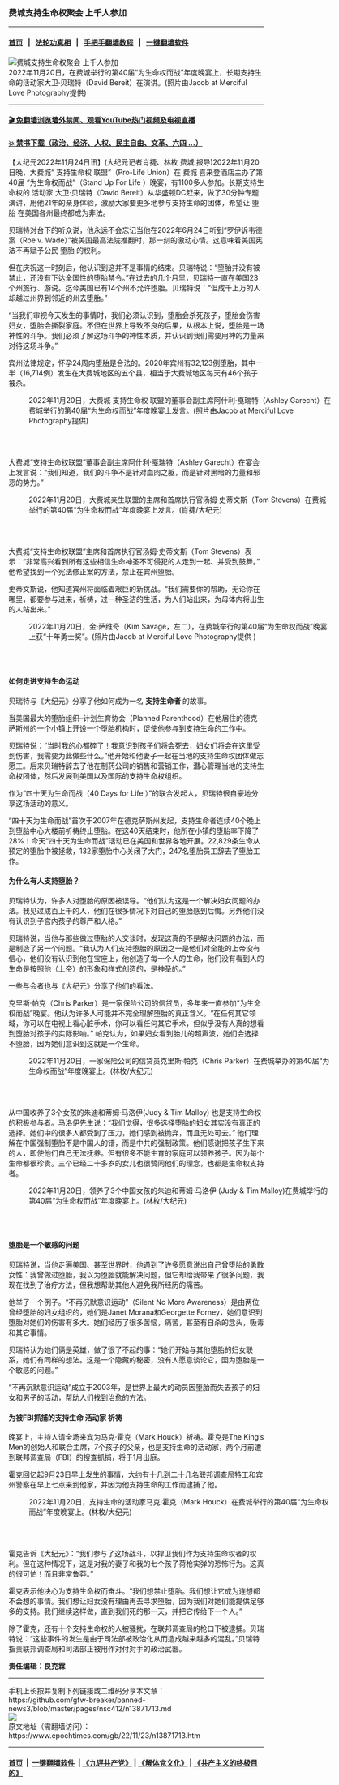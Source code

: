 ### 费城支持生命权聚会 上千人参加
------------------------

#### [首页](https://github.com/gfw-breaker/banned-news3/blob/master/README.md) &nbsp;&nbsp;|&nbsp;&nbsp; [法轮功真相](https://github.com/begood0513/basic/blob/master/README.md)  &nbsp;&nbsp;|&nbsp;&nbsp; [手把手翻墙教程](https://github.com/gfw-breaker/guides/wiki)  &nbsp;&nbsp;|&nbsp;&nbsp; [一键翻墙软件](https://github.com/gfw-breaker/nogfw/blob/master/README.md)  



<div><img alt="费城支持生命权聚会 上千人参加" class="attachment-djy_600_400 size-djy_600_400 wp-post-image" src="https://i.epochtimes.com/assets/uploads/2022/11/id13871820-3M6A2008-David-Bereit-full-view-copy-600x400.jpg"/>
<div class="caption">
 2022年11月20日，在费城举行的第40届“为生命权而战”年度晚宴上，长期支持生命的活动家大卫·贝瑞特（David Bereit）在演讲。(照片由Jacob at Merciful Love Photography提供)
</div></div><hr/>

#### [ 🎬  免翻墙浏览墙外禁闻、观看YouTube热门视频及电视直播](https://github.com/gfw-breaker/HelloWorld)

#### [ 💥  禁书下载（政治、经济、人权、民主自由、文革、六四 ...）](https://github.com/gfw-breaker/books/blob/master/README.md)

<div><p>
 【大纪元2022年11月24日讯】(大纪元记者肖捷、林枚
 <ok href="https://www.epochtimes.com/gb/tag/%E8%B4%B9%E5%9F%8E.html">
  费城
 </ok>
 报导)2022年11月20日晚，大费城“
 <ok href="https://www.epochtimes.com/gb/tag/%E6%94%AF%E6%8C%81%E7%94%9F%E5%91%BD%E6%9D%83.html">
  支持生命权
 </ok>
 联盟”（Pro-Life Union）在
 <ok href="https://www.epochtimes.com/gb/tag/%E8%B4%B9%E5%9F%8E.html">
  费城
 </ok>
 喜来登酒店主办了第40届 “为生命权而战”（Stand Up For Life ）晚宴，有1100多人参加。长期支持生命权的
 <ok href="https://www.epochtimes.com/gb/tag/%E6%B4%BB%E5%8A%A8%E5%AE%B6.html">
  活动家
 </ok>
 大卫·贝瑞特（David Bereit）从华盛顿DC赶来，做了30分钟专题演讲，用他21年的亲身体验，激励大家要更多地参与支持生命的团体，希望让
 <ok href="https://www.epochtimes.com/gb/tag/%E5%A0%95%E8%83%8E.html">
  堕胎
 </ok>
 在美国各州最终都成为非法。
</p>
<p>
 贝瑞特对台下的听众说，他永远不会忘记当他在2022年6月24日听到“罗伊诉韦德案（Roe v. Wade）”被美国最高法院推翻时，那一刻的激动心情。这意味着美国宪法不再赋予公民
 <ok href="https://www.epochtimes.com/gb/tag/%E5%A0%95%E8%83%8E.html">
  堕胎
 </ok>
 的权利。
</p>
<p>
 但在庆祝这一时刻后，他认识到这并不是事情的结束。贝瑞特说：“堕胎并没有被禁止，还没有下达全国性的堕胎禁令。”在过去的几个月里，贝瑞特一直在美国23个州旅行、游说。迄今美国已有14个州不允许堕胎。贝瑞特说：“但成千上万的人却越过州界到邻近的州去堕胎。”
</p>
<p>
 “当我们审视今天发生的事情时，我们必须认识到，堕胎会杀死孩子，堕胎会伤害妇女，堕胎会撕裂家庭。不但在世界上导致不良的后果，从根本上说，堕胎是一场神性的斗争。我们必须了解这场斗争的神性本质，并认识到我们需要用神的力量来对待这场斗争。”
</p>
<p>
 宾州法律规定，怀孕24周内堕胎是合法的。2020年宾州有32,123例堕胎，其中一半（16,714例）发生在大费城地区的五个县，相当于大费城地区每天有46个孩子被杀。
</p>
<figure aria-describedby="caption-attachment-13871822" class="wp-caption aligncenter" id="attachment_13871822" style="width: 600px">
 <ok href="https://i.epochtimes.com/assets/uploads/2022/11/id13871822-3M6A1843-Ashley-Carecht-copy-e1669241960171.jpg" target="_blank">
  <img alt="" class="size-full wp-image-13871822" src="https://i.epochtimes.com/assets/uploads/2022/11/id13871822-3M6A1843-Ashley-Carecht-copy-e1669241960171.jpg"/>
 </ok>
 <br/><figcaption class="wp-caption-text" id="caption-attachment-13871822">
  2022年11月20日，大费城
  <ok href="https://www.epochtimes.com/gb/tag/%E6%94%AF%E6%8C%81%E7%94%9F%E5%91%BD%E6%9D%83.html">
   支持生命权
  </ok>
  联盟的董事会副主席阿什利·戛瑞特（Ashley Garecht）在费城举行的第40届“为生命权而战”年度晚宴上发言。(照片由Jacob at Merciful Love Photography提供)
 </figcaption><br/>
</figure><br/>
<p>
 大费城“支持生命权联盟”董事会副主席阿什利·戛瑞特（Ashley Garecht）在宴会上发言说：“我们知道，我们的斗争不是针对血肉之躯，而是针对黑暗的力量和邪恶的势力。”
</p>
<figure aria-describedby="caption-attachment-13871824" class="wp-caption aligncenter" id="attachment_13871824" style="width: 600px">
 <ok href="https://i.epochtimes.com/assets/uploads/2022/11/id13871824-Tom-Stevens-DSC09280-copy-e1669242264208.jpg" target="_blank">
  <img alt="" class="size-full wp-image-13871824" src="https://i.epochtimes.com/assets/uploads/2022/11/id13871824-Tom-Stevens-DSC09280-copy-e1669242264208.jpg"/>
 </ok>
 <br/><figcaption class="wp-caption-text" id="caption-attachment-13871824">
  2022年11月20日，大费城亲生联盟的主席和首席执行官汤姆·史蒂文斯（Tom Stevens）在费城举行的第40届“为生命权而战”年度晚宴上发言。(肖捷/大纪元)
 </figcaption><br/>
</figure><br/>
<p>
 大费城“支持生命权联盟”主席和首席执行官汤姆·史蒂文斯（Tom Stevens）表示：“非常高兴看到所有这些相信生命神圣不可侵犯的人走到一起、并受到鼓舞。” 他希望找到一个宪法修正案的方法，禁止在宾州堕胎。
</p>
<p>
 史蒂文斯说，他知道宾州将面临着艰巨的新挑战。“我们需要你的帮助，无论你在哪里，都要参与进来，祈祷，过一种圣洁的生活，为人们站出来，为母体内将出生的人站出来。”
</p>
<figure aria-describedby="caption-attachment-13871823" class="wp-caption aligncenter" id="attachment_13871823" style="width: 600px">
 <ok href="https://i.epochtimes.com/assets/uploads/2022/11/id13871823-3M6A2300-Award-Kim-Savage-copy-e1669242133592.jpg" target="_blank">
  <img alt="" class="size-full wp-image-13871823" src="https://i.epochtimes.com/assets/uploads/2022/11/id13871823-3M6A2300-Award-Kim-Savage-copy-e1669242133592.jpg"/>
 </ok>
 <br/><figcaption class="wp-caption-text" id="caption-attachment-13871823">
  2022年11月20日，金·萨维奇（Kim Savage，左二），在费城举行的第40届“为生命权而战”晚宴上获“十年勇士奖”。(照片由Jacob at Merciful Love Photography提供 )
 </figcaption><br/>
</figure><br/>
<h4>
 如何走进支持生命运动
</h4>
<p>
 贝瑞特与《大纪元》分享了他如何成为一名
 <strong>
  支持生命者
 </strong>
 的故事。
</p>
<p>
 当美国最大的堕胎组织–计划生育协会（Planned Parenthood）在他居住的德克萨斯州的一个小镇上开设一个堕胎机构时，促使他参与到支持生命的工作中。
</p>
<p>
 贝瑞特说：“当时我的心都碎了！我意识到孩子们将会死去，妇女们将会在这里受到伤害，我需要为此做些什么。”他开始和他妻子一起在当地的支持生命权团体做志愿工。后来贝瑞特辞去了他在制药公司的销售和营销工作，潜心管理当地的支持生命权团体，然后发展到美国以及国际的支持生命权组织。
</p>
<p>
 作为“四十天为生命而战（40 Days for Life ）”的联合发起人，贝瑞特很自豪地分享这场活动的意义。
</p>
<p>
 “四十天为生命而战”首次于2007年在德克萨斯州发起，支持生命者连续40个晚上到堕胎中心大楼前祈祷终止堕胎。在这40天结束时，他所在小镇的堕胎率下降了28%！今天“四十天为生命而战”活动已在美国和世界各地开展。22,829条生命从预定的堕胎中被拯救，132家堕胎中心关闭了大门，247名堕胎员工辞去了堕胎工作。
</p>
<h4>
 为什么有人支持堕胎？
</h4>
<p>
 贝瑞特认为，许多人对堕胎的原因被误导。“他们认为这是一个解决妇女问题的办法。我见过成百上千的人，他们在很多情况下对自己的堕胎感到后悔。另外他们没有认识到子宫内孩子的尊严和人格。”
</p>
<p>
 贝瑞特说，当他与那些做过堕胎的人交谈时，发现这真的不是解决问题的办法，而是制造了另一个问题。“我认为人们支持堕胎的原因之一是他们对全能的上帝没有信心，他们没有认识到他在宝座上，他创造了每一个人的生命，他们没有看到人的生命是按照他（上帝）的形象和样式创造的，是神圣的。”
</p>
<p>
 一些与会者也与《大纪元》分享了他们的看法。
</p>
<p>
 克里斯·帕克（Chris Parker）是一家保险公司的信贷员，多年来一直参加“为生命权而战”晚宴。他认为许多人可能并不完全理解堕胎的真正含义。“在任何其它领域，你可以在电视上看心脏手术，你可以看任何其它手术，但似乎没有人真的想看到堕胎对孩子的实际影响。” 帕克认为，如果妇女看到胎儿的超声波，她们会选择不堕胎，因为她们意识到这就是一个生命。
</p>
<figure aria-describedby="caption-attachment-13871825" class="wp-caption aligncenter" id="attachment_13871825" style="width: 600px">
 <ok href="https://i.epochtimes.com/assets/uploads/2022/11/id13871825-Chris-e1669242394385.jpg" target="_blank">
  <img alt="" class="size-full wp-image-13871825" src="https://i.epochtimes.com/assets/uploads/2022/11/id13871825-Chris-e1669242394385.jpg"/>
 </ok>
 <br/><figcaption class="wp-caption-text" id="caption-attachment-13871825">
  2022年11月20日，一家保险公司的信贷员克里斯·帕克（Chris Parker）在费城举办的第40届“为生命权而战”年度晚宴上。(林枚/大纪元)
 </figcaption><br/>
</figure><br/>
<p>
 从中国收养了3个女孩的朱迪和蒂姆·马洛伊(Judy &amp; Tim Malloy) 也是支持生命权的积极参与者。马洛伊先生说：“我们觉得，很多选择堕胎的妇女其实没有真正的选择。她们中的很多人都受到了压力，她们感到被抛弃，而且无处可去。” 他们理解在中国强制堕胎不是中国人的错，而是中共的强制政策。他们感谢把孩子生下来的人，即使他们自己无法抚养。但有很多不能生育的家庭可以领养孩子。因为每个生命都很珍贵。三个已经二十多岁的女儿也很赞同他们的理念，也都是生命权支持者。
</p>
<figure aria-describedby="caption-attachment-13871828" class="wp-caption aligncenter" id="attachment_13871828" style="width: 600px">
 <ok href="https://i.epochtimes.com/assets/uploads/2022/11/id13871828-JudyTim-Malloy-e1669242508742.jpg" target="_blank">
  <img alt="" class="size-full wp-image-13871828" src="https://i.epochtimes.com/assets/uploads/2022/11/id13871828-JudyTim-Malloy-e1669242508742.jpg"/>
 </ok>
 <br/><figcaption class="wp-caption-text" id="caption-attachment-13871828">
  2022年11月20日，领养了3个中国女孩的朱迪和蒂姆·马洛伊 (Judy &amp; Tim Malloy)在费城举行的第40届“为生命权而战”年度晚宴上。(林枚/大纪元)
 </figcaption><br/>
</figure><br/>
<h4>
 堕胎是一个敏感的问题
</h4>
<p>
 贝瑞特说，当他走遍美国、甚至世界时，他遇到了许多愿意说出自己曾堕胎的勇敢女性：我曾做过堕胎，我以为堕胎就能解决问题，但它却给我带来了很多问题，我现在找到了治疗方法，但我想帮助其他人避免我所经历的痛苦。
</p>
<p>
 他举了一个例子。“不再沉默意识运动”（Silent No More Awareness）是由两位曾经堕胎的妇女组织的，她们是Janet Morana和Georgette Forney，她们意识到堕胎对她们的伤害有多大。她们经历了很多苦恼，痛苦，甚至有自杀的念头，吸毒和其它事情。
</p>
<p>
 贝瑞特认为她们俩是英雄，做了很了不起的事：“她们开始与其他堕胎的妇女联系，她们有同样的想法。这是一个隐藏的秘密，没有人愿意谈论它，因为堕胎是一个敏感的问题。”
</p>
<p>
 “不再沉默意识运动”成立于2003年，是世界上最大的动员因堕胎而失去孩子的妇女和男子的活动，帮助人们找到治愈的方法。
</p>
<h4>
 为被FBI抓捕的支持生命
 <ok href="https://www.epochtimes.com/gb/tag/%E6%B4%BB%E5%8A%A8%E5%AE%B6.html">
  活动家
 </ok>
 祈祷
</h4>
<p>
 晚宴上，主持人请全场来宾为马克·霍克（Mark Houck）祈祷。霍克是The King’s Men的创始人和联合主席，7个孩子的父亲，也是支持生命的活动家，两个月前遭到联邦调查局（FBI）的搜查抓捕，将于1月出庭。
</p>
<p>
 霍克回忆起9月23日早上发生的事情，大约有十几到二十几名联邦调查局特工和宾州警察在早上七点来到他家，并因为他支持生命的工作而逮捕了他。
</p>
<figure aria-describedby="caption-attachment-13871831" class="wp-caption aligncenter" id="attachment_13871831" style="width: 600px">
 <ok href="https://i.epochtimes.com/assets/uploads/2022/11/id13871831-Mark-e1669242598859.jpg" target="_blank">
  <img alt="" class="size-full wp-image-13871831" src="https://i.epochtimes.com/assets/uploads/2022/11/id13871831-Mark-e1669242598859.jpg"/>
 </ok>
 <br/><figcaption class="wp-caption-text" id="caption-attachment-13871831">
  2022年11月20日，支持生命的活动家马克·霍克（Mark Houck）在费城举行的第40届“为生命权而战”年度晚宴上。(林枚/大纪元)
 </figcaption><br/>
</figure><br/>
<p>
 霍克告诉《大纪元》：“我们参与了这场战斗，以捍卫我们作为支持生命权者的权利。但在这种情况下，这是对我的妻子和我的七个孩子荷枪实弹的恐怖行为。这真的很可怕！而且非常鲁莽。”
</p>
<p>
 霍克表示他决心为支持生命权而奋斗。“我们想禁止堕胎。我们想让它成为连想都不会想的事情。我们想让妇女没有理由再去寻求堕胎，因为我们对她们能提供足够多的支持。我们继续这样做，直到我们死的那一天，并把它传给下一个人。”
</p>
<p>
 除了霍克，还有十个支持生命权的人被骚扰，在联邦调查局的枪口下被逮捕。贝瑞特说：“这些事件的发生是由于司法部被政治化从而造成越来越多的混乱。”贝瑞特指责联邦调查局和司法部正被用作对付对手的政治武器。
</p>
<p>
</p>
<p>
 <strong>
  责任编辑：良克霖
 </strong>
</p>
<p>
</p>
</div>
<hr/>
手机上长按并复制下列链接或二维码分享本文章：<br/>
https://github.com/gfw-breaker/banned-news3/blob/master/pages/nsc412/n13871713.md <br/>
<a href='https://github.com/gfw-breaker/banned-news3/blob/master/pages/nsc412/n13871713.md'><img src='https://github.com/gfw-breaker/banned-news3/blob/master/pages/nsc412/n13871713.md.png'/></a> <br/>
原文地址（需翻墙访问）：https://www.epochtimes.com/gb/22/11/23/n13871713.htm


------------------------
#### [首页](https://github.com/gfw-breaker/banned-news3/blob/master/README.md) &nbsp;|&nbsp; [一键翻墙软件](https://github.com/gfw-breaker/nogfw/blob/master/README.md) &nbsp;| [《九评共产党》](https://github.com/gfw-breaker/9ping.md/blob/master/README.md#九评之一评共产党是什么) | [《解体党文化》](https://github.com/gfw-breaker/jtdwh.md/blob/master/README.md) | [《共产主义的终极目的》](https://github.com/gfw-breaker/gczydzjmd.md/blob/master/README.md)


<img src='http://gfw-breaker.win/banned-news3/pages/nsc412/n13871713.md' width='0px' height='0px'/>